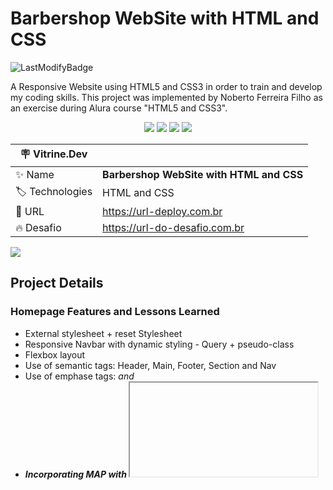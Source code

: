 # Barbershop WebSite with HTML and CSS
![LastModifyBadge](https://img.shields.io/github/last-commit/NobertoFerreiraFilho/BarberShopWebsite?style=plastic)

A Responsive Website using HTML5 and CSS3 in order to train and develop my coding skills.
This project was implemented by Noberto Ferreira Filho as an exercise during Alura course "HTML5 and CSS3".

<p align='center'>
<img src='https://img.shields.io/static/v1?label=Status&message=OnGoing&color=yellow'>
<img src='https://img.shields.io/github/stars/NobertoFerreiraFilho/BarberShopWebsite'>
<img src='https://img.shields.io/github/forks/NobertoFerreiraFilho/BarberShopWebsite'>
<img src='https://img.shields.io/github/issues/NobertoFerreiraFilho/BarberShopWebsite'>
</p>

| :placard: Vitrine.Dev |     |
| -------------  | --- |
| :sparkles: Name        | **Barbershop WebSite with HTML and CSS**
| :label: Technologies | HTML and CSS
| :rocket: URL         | https://url-deploy.com.br
| :fire: Desafio     | https://url-do-desafio.com.br

<!-- Inserir imagem com a #vitrinedev ao final do link -->
![](https://via.placeholder.com/1200x500.png?text=imagem+lindona+do+meu+projeto#vitrinedev)

## Project Details
### Homepage Features and Lessons Learned

<ul>
  <li>External stylesheet + reset Stylesheet</li>
  <li>Responsive Navbar with dynamic styling - Query + pseudo-class</li>
  <li>Flexbox layout</li>
  <li>Use of semantic tags: Header, Main, Footer, Section and Nav</li>
  <li>Use of emphase tags: <em> and <strong></li>
  <li>Incorporating MAP with <iframe> - Google maps</li>
  <li>Incorporating Videos with <iframe> - Youtube</li>
  <li>Float positioning</li>
  <li>Gradient styling</li>
</ul>

## Technics, Technologies and Dependences used:

<ul style='display:flex; flex-wrap: wrap; justify-content:center;'>
<il>
<img src='https://img.shields.io/badge/CSS3-black?logo=CSS3'/>
</il>
<il>
<img src='https://img.shields.io/badge/HTML5-black?logo=HTML5'/>
</il>
<il>
<img src='https://img.shields.io/badge/Git-black?logo=git'/>
</il>
<il>
<img src='https://img.shields.io/badge/VSCode-black?logo=visual-studio-code'/>
</il>
</ul>

<ul style='display:flex; flex-wrap: wrap; justify-content:center;'>
<il>
<img src='https://img.shields.io/badge/CI%20CD-black?logo=CI-CD'/>
</il>
<il>
<img src='https://img.shields.io/badge/Flex%20box-black?logo=Flex-box'/>
</il>
</ul>
